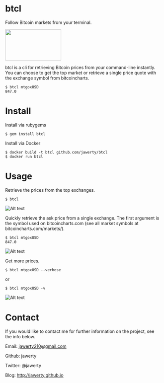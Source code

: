 # btcl
Follow Bitcoin markets from your terminal.

<img src="http://bankinnovation.net/wp-content/uploads/2013/11/bitcoin.png" width="180" height="100"></img>

btcl is a cli for retrieving Bitcoin prices from your command-line instantly. You can choose to get the top market or retrieve a single price quote with the exchange symbol from bitcoincharts.

```
$ btcl mtgoxUSD
847.0
```

# Install
Install via rubygems
```
$ gem install btcl
```

Install via Docker
```
$ docker build -t btcl github.com/jawerty/btcl
$ docker run btcl
```

# Usage
Retrieve the prices from the top exchanges.
```
$ btcl
```
![Alt text](/public/1.png)

Quickly retrieve the ask price from a single exchange. The first argument is the symbol used on bitcoincharts.com (see all market symbols at bitcoincharts.com/markets/).
```
$ btcl mtgoxUSD
847.0
```
![Alt text](/public/2.png)

Get more prices.
```
$ btcl mtgoxUSD --verbose
```

or 

```
$ btcl mtgoxUSD -v
```
![Alt text](/public/3.png)

# Contact
If you would like to contact me for further information on the project, see the info below.

Email: jawerty210@gmail.com

Github: jawerty

Twitter: @jawerty

Blog: <http://jawerty.github.io>
